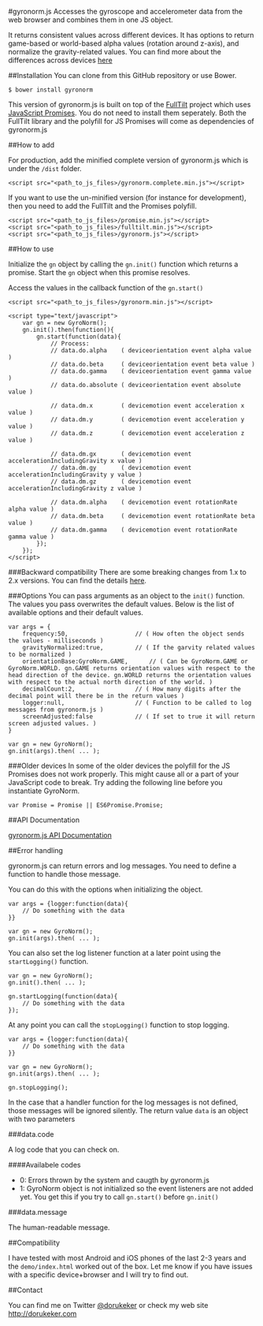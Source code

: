 #gyronorm.js
Accesses the gyroscope and accelerometer data from the web browser and combines them in one JS object.

It returns consistent values across different devices. It has options to return game-based or world-based alpha values (rotation around z-axis), and normalize the gravity-related values. You can find more about the differences across devices [here](http://dorukeker.com/know-thy-gyroscope-and-js-part-ii/)

##Installation
You can clone from this GitHub repository or use Bower.
	
	$ bower install gyronorm

This version of gyronorm.js is built on top of the [FullTilt](https://github.com/richtr/Full-Tilt) project which uses [JavaScript Promises](https://www.promisejs.org/). You do not need to install them seperately. Both the FullTilt library and the polyfill for JS Promises will come as dependencies of gyronorm.js

##How to add

For production, add the minified complete version of gyronorm.js which is under the `/dist` folder.

	<script src="<path_to_js_files>/gyronorm.complete.min.js"></script>

If you want to use the un-minified version (for instance for development), then you need to add the FullTilt and the Promises polyfill.

	<script src="<path_to_js_files>/promise.min.js"></script>
	<script src="<path_to_js_files>/fulltilt.min.js"></script>
	<script src="<path_to_js_files>/gyronorm.js"></script>

##How to use

Initialize the `gn` object by calling the `gn.init()` function which returns a promise. Start the `gn` object when this promise resolves.

Access the values in the callback function of the `gn.start()`

	<script src="<path_to_js_files>/gyronorm.min.js"></script>
	
	<script type="text/javascript">
	    var gn = new GyroNorm();
	    gn.init().then(function(){
	    	gn.start(function(data){
		   		// Process:
				// data.do.alpha	( deviceorientation event alpha value )
				// data.do.beta		( deviceorientation event beta value )
				// data.do.gamma	( deviceorientation event gamma value )
				// data.do.absolute	( deviceorientation event absolute value )
				
				// data.dm.x		( devicemotion event acceleration x value )
				// data.dm.y		( devicemotion event acceleration y value )
				// data.dm.z		( devicemotion event acceleration z value )
				
				// data.dm.gx		( devicemotion event accelerationIncludingGravity x value )
				// data.dm.gy		( devicemotion event accelerationIncludingGravity y value )
				// data.dm.gz		( devicemotion event accelerationIncludingGravity z value )
					
				// data.dm.alpha	( devicemotion event rotationRate alpha value )
				// data.dm.beta		( devicemotion event rotationRate beta value )
				// data.dm.gamma	( devicemotion event rotationRate gamma value )
			});
		});
	</script>    	

###Backward compatibility
There are some breaking changes from 1.x to 2.x versions. You can find the details [here](https://github.com/dorukeker/gyronorm.js/wiki/Breaking-changes-from-1.x-to-2.x).
	
###Options
You can pass arguments as an object to the `init()` function. The values you pass overwrites the default values. Below is the list of available options and their default values.

	var args = {
		frequency:50,					// ( How often the object sends the values - milliseconds )
		gravityNormalized:true,			// ( If the garvity related values to be normalized )
		orientationBase:GyroNorm.GAME,		// ( Can be GyroNorm.GAME or GyroNorm.WORLD. gn.GAME returns orientation values with respect to the head direction of the device. gn.WORLD returns the orientation values with respect to the actual north direction of the world. )
		decimalCount:2,					// ( How many digits after the decimal point will there be in the return values )
		logger:null,					// ( Function to be called to log messages from gyronorm.js )
		screenAdjusted:false			// ( If set to true it will return screen adjusted values. )
	}
	
	var gn = new GyroNorm();
	gn.init(args).then( ... );

###Older devices
In some of the older devices the polyfill for the JS Promises does not work properly. This might cause all or a part of your JavaScript code to break. Try adding the following line before you instantiate GyroNorm.

	var Promise = Promise || ES6Promise.Promise;

##API Documentation

[gyronorm.js API Documentation](https://github.com/dorukeker/gyronorm.js/wiki/API-Documentaion)

##Error handling

gyronorm.js can return errors and log messages. You need to define a function to handle those message.

You can do this with the options when initializing the object.
	
	var args = {logger:function(data){
		// Do something with the data
	}}

	var gn = new GyroNorm();
	gn.init(args).then( ... );	

You can also set the log listener function at a later point using the `startLogging()` function.

	var gn = new GyroNorm();
	gn.init().then( ... );

	gn.startLogging(function(data){
		// Do something with the data
	});

At any point you can call the `stopLogging()` function to stop logging.

	var args = {logger:function(data){
		// Do something with the data
	}}

	var gn = new GyroNorm();
	gn.init(args).then( ... );

	gn.stopLogging();

In the case that a handler function for the log messages is not defined, those messages will be ignored silently.
The return value `data` is an object with two parameters

###data.code

A log code that you can check on.

####Availabele codes

- 0: Errors thrown by the system and caugth by gyronorm.js
- 1: GyroNorm object is not initialized so the event listeners are not added yet. You get this if you try to call `gn.start()` before `gn.init()`

###data.message

The human-readable message.

##Compatibility

I have tested with most Android and iOS phones of the last 2-3 years and the `demo/index.html` worked out of the box. Let me know if you have issues with a specific device+browser and I will try to find out.

##Contact

You can find me on Twitter [@dorukeker](https://twitter.com/dorukeker) or check my web site http://dorukeker.com
